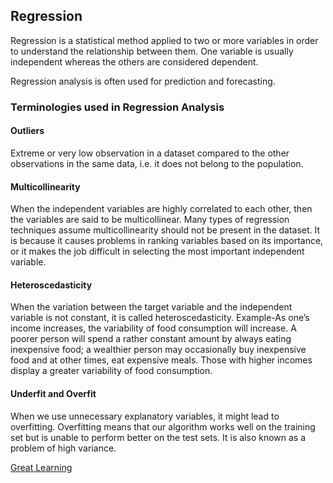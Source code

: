 ## Regression

Regression is a statistical method applied to two or more variables in order to understand the relationship between them. One variable is usually independent whereas the others are considered dependent.

Regression analysis is often used for prediction and forecasting.

### Terminologies used in Regression Analysis
#### Outliers 
Extreme or very low observation in a dataset compared to the other observations in the same data, i.e. it does not belong to the population.

#### Multicollinearity
When the independent variables are highly correlated to each other, then the variables are said to be multicollinear. Many types of regression techniques assume multicollinearity should not be present in the dataset. It is because it causes problems in ranking variables based on its importance, or it makes the job difficult in selecting the most important independent variable.

#### Heteroscedasticity
When the variation between the target variable and the independent variable is not constant, it is called heteroscedasticity. Example-As one’s income increases, the variability of food consumption will increase. A poorer person will spend a rather constant amount by always eating inexpensive food; a wealthier person may occasionally buy inexpensive food and at other times, eat expensive meals. Those with higher incomes display a greater variability of food consumption.

#### Underfit and Overfit
When we use unnecessary explanatory variables, it might lead to overfitting. Overfitting means that our algorithm works well on the training set but is unable to perform better on the test sets. It is also known as a problem of high variance.

[Great Learning](https://www.mygreatlearning.com/blog/what-is-regression/)